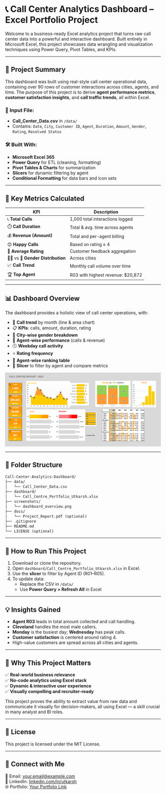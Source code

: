 # 📞 Call Center Analytics Dashboard – Excel Portfolio Project

Welcome to a business-ready Excel analytics project that turns raw call center data into a powerful and interactive dashboard. Built entirely in Microsoft Excel, this project showcases data wrangling and visualization techniques using Power Query, Pivot Tables, and KPIs.

---

## 🧾 Project Summary

This dashboard was built using real-style call center operational data, containing over 90 rows of customer interactions across cities, agents, and time. The purpose of this project is to derive **agent performance metrics**, **customer satisfaction insights**, and **call traffic trends**, all within Excel.

### 🔄 Input File:
- **Call_Center_Data.csv** in `/data/`
- Contains: `Date`, `City`, `Customer ID`, `Agent`, `Duration`, `Amount`, `Gender`, `Rating`, `Resolved Status`

### 🛠️ Built With:
- **Microsoft Excel 365**
- **Power Query** for ETL (cleaning, formatting)
- **Pivot Tables & Charts** for summarization
- **Slicers** for dynamic filtering by agent
- **Conditional Formatting** for data bars and icon sets

---

## 🧠 Key Metrics Calculated

| KPI | Description |
|-----|-------------|
| 📞 **Total Calls** | 1,000 total interactions logged |
| ⏱️ **Call Duration** | Total & avg. time across agents |
| 💰 **Revenue (Amount)** | Total and per-agent billing |
| 😊 **Happy Calls** | Based on rating ≥ 4 |
| 🌟 **Average Rating** | Customer feedback aggregation |
| 👨‍🦰 vs 👩 **Gender Distribution** | Across cities |
| 📈 **Call Trend** | Monthly call volume over time |
| 🏆 **Top Agent** | R03 with highest revenue: $20,872 |

---

## 📊 Dashboard Overview

The dashboard provides a holistic view of call center operations, with:

- 📅 **Call trend** by month (line & area chart)
- 📋 **KPIs**: calls, amount, duration, rating
- 📍 **City-wise gender breakdown**
- 🧍 **Agent-wise performance** (calls & revenue)
- 🕔 **Weekday call activity**
- ⭐ **Rating frequency**
- 📌 **Agent-wise ranking table**
- 🎯 **Slicer** to filter by agent and compare metrics

![Call Center Dashboard](screenshots/dashboard_overview.png)

---

## 📁 Folder Structure

```
Call-Center-Analytics-Dashboard/
├── data/
│   └── Call_Center_Data.csv
├── dashboard/
│   └── Call_Centre_Portfolio_Utkarsh.xlsx
├── screenshots/
│   └── dashboard_overview.png
├── docs/
│   └── Project_Report.pdf (optional)
├── .gitignore
├── README.md
└── LICENSE (optional)
```

---

## 🚀 How to Run This Project

1. Download or clone the repository.
2. Open `dashboard/Call_Centre_Portfolio_Utkarsh.xlsx` in Excel.
3. Use the **slicer** to filter by Agent ID (R01–R05).
4. To update data:
   - Replace the CSV in `/data/`
   - Use **Power Query > Refresh All** in Excel

---

## 💡 Insights Gained

- **Agent R03** leads in total amount collected and call handling.
- **Cleveland** handles the most male callers.
- **Monday** is the busiest day; **Wednesday** has peak calls.
- **Customer satisfaction** is centered around rating 4.
- High-value customers are spread across all cities and agents.

---

## 🔎 Why This Project Matters

✅ **Real-world business relevance**  
✅ **No-code analytics using Excel stack**  
✅ **Dynamic & interactive user experience**  
✅ **Visually compelling and recruiter-ready**

This project proves the ability to extract value from raw data and communicate it visually for decision-makers, all using Excel — a skill crucial in many analyst and BI roles.

---

## 📜 License

This project is licensed under the MIT License.

---

## 👋 Connect with Me

📧 Email: your.email@example.com  
🔗 LinkedIn: [linkedin.com/in/utkarsh](#)  
🌐 Portfolio: [Your Portfolio Link](#)
